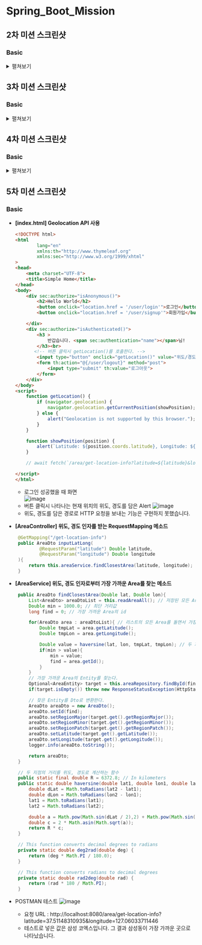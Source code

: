 # Spring_Boot_Mission

## 2차 미션 스크린샷
### Basic
<details>
<summary>펼쳐보기</summary>
<div markdown="1">

- **Board Create**  
![BoardCreate](https://user-images.githubusercontent.com/43941336/155078940-538580d4-33f8-4760-b98e-aa1b51390fbb.png)   
   
- **Board Read All**  
![BoardReadAll](https://user-images.githubusercontent.com/43941336/155078972-eaca7247-a913-4995-bbc8-663304072559.png)   
   
- **Board Read One**  
![BoardReadOne](https://user-images.githubusercontent.com/43941336/155078996-d21d6264-e92e-4bf8-b244-2c533540c45a.png)   
   
- **Board Update**  
![BoardUpdate](https://user-images.githubusercontent.com/43941336/155079009-6dc32866-464b-4750-8418-15fad266771a.png)   
   
  Update 후 Read   
![BoardUpdate2](https://user-images.githubusercontent.com/43941336/155079030-22df27b3-37b9-4c6a-b72a-f9aa9fca79c0.png)    
- **Board Delete**   
![BoardDelete](https://user-images.githubusercontent.com/43941336/155079059-d56111e7-5cf2-439f-aab4-38d06102006d.png)   
   
  Delete 후 Read   
  ![BoardDelete2](https://user-images.githubusercontent.com/43941336/155079089-0df4a05c-6219-406a-8484-5da051802af0.png)   
- **Post Create**  
![PostCreate](https://user-images.githubusercontent.com/43941336/155077141-0e4c0feb-5c02-4c8c-8b4d-30bc372c4445.png)       
- **Post Read All**   
![PostReadAll](https://user-images.githubusercontent.com/43941336/155077220-bea3bbb1-d7a2-45c1-a1d5-8845cd58b0bf.png)   
- **Post Read By Board**   
![PostReadByBoard](https://user-images.githubusercontent.com/43941336/155077167-3038a919-d355-4a61-9b17-f54acafe38e0.png) 
- **Post Read One**  
![PostReadOne](https://user-images.githubusercontent.com/43941336/155077253-4170c13a-0427-4aef-86e4-be2be967747c.png)   
- **Post Update**  
![PostUpdate](https://user-images.githubusercontent.com/43941336/155077292-7fbd78a1-131c-4c46-b5be-69b9bb90454b.png)   
Update 후 Read   
![PostUpdate2](https://user-images.githubusercontent.com/43941336/155077335-1070aadb-eb3e-45f1-b4ff-d27c2e3dde8e.png)   
- **Post Delete**   
![PostDelete](https://user-images.githubusercontent.com/43941336/155077362-2c0b2143-54d5-4caa-a1f2-3b4883c24d38.png)   
  Delete 후 Read   
![PostDelete2](https://user-images.githubusercontent.com/43941336/155077384-60a76b8f-9acf-47b1-a96f-fccae8f0a9e5.png)   

</div>
</details>
   

## 3차 미션 스크린샷
### Basic
<details>
<summary>펼쳐보기</summary>
<div markdown="1">
- **PostEntity와 BoardEntity 관계** 
   - PostEntity  
![PostEntity](https://user-images.githubusercontent.com/43941336/157228904-cdbb9fe1-86ce-497e-8fbe-41a3361dbdda.png)   
   - BoardEntity  
![BoardEntity](https://user-images.githubusercontent.com/43941336/157228918-8cf68738-212e-4333-8377-99afd4478e1a.png)   
   - ManyToOne 양방향 관계   
      - in PostEntity     
![PostManyToOne](https://user-images.githubusercontent.com/43941336/157228956-c5350ece-05be-4f57-a83e-df64e5e5bca0.png)   
      - in BoardEntity     
![BoardOneToMany](https://user-images.githubusercontent.com/43941336/157228966-53731838-efc4-4307-8a3e-59431cca0516.png)   
      Post와 Board는 다대일 관계이므로 @ManyToOne 양방향 관계를 맺어줬다.   
      boardEntity는 board_id라는 이름의 외래 키로 매핑된다.   
- **UserEntity와 PostEntity 관계**  
   - UserEntity  
![UserEntity](https://user-images.githubusercontent.com/43941336/157229522-c7f74bc1-8589-42dd-ac61-39b192d53d9d.png)    
   - ManyToOne 양방향 관계   
      - in PostEntity     
![PostUserEntity](https://user-images.githubusercontent.com/43941336/157229559-7f8a714f-ee53-4643-b422-740754c6800d.png)    
      - in UserEntity     
![UserPostEntityList](https://user-images.githubusercontent.com/43941336/157229602-c635c342-79f3-4304-9d75-a155ced27682.png)   
      Post와 User는 다대일 관계이므로 @ManyToOne 양방향 관계를 맺어줬다.    
      userEntity는 user_id라는 이름의 외래 키로 매핑된다.   
- **UserEntity CRUD**
   - **User Create**  
![UserCreate](https://user-images.githubusercontent.com/43941336/157230187-4ebcbc67-c610-48f2-90c6-8724ee104fe0.png)       
   - **User Read All**   
![UserReadAll](https://user-images.githubusercontent.com/43941336/157230197-659459af-c566-4eff-8f20-032da6b85869.png)   
   - **User Read One**  
![UserRead](https://user-images.githubusercontent.com/43941336/157230203-82d6fa22-1d58-48e3-930c-f5c88c568b8b.png)   
   - **User Update**  
![UserUpdate](https://user-images.githubusercontent.com/43941336/157230215-50c3f46f-eee0-48c9-91b9-06b5f5010ec0.png)   
   Update 후 Read   
![UserUpdate2](https://user-images.githubusercontent.com/43941336/157230216-73750dba-673e-4d89-8d50-d244cee8f1c3.png)   
   - **User Delete**   
![UserDelete](https://user-images.githubusercontent.com/43941336/157230234-101814e4-3ce2-44fe-b58e-67709dd27041.png)   
   Delete 후 Read   
![UserDelete2](https://user-images.githubusercontent.com/43941336/157230236-cd456321-4d33-4762-adad-da6eba3f1feb.png)   
- **Post 작성할 때 User의 정보를 어떻게 전달하는가**    
   `{
    "title": "First Post in board1!",
    "content" : "CRUD is hard.",
    "writer": "glassym"
   }`   
   
   Post를 작성할 때 위와 같은 JSON 데이터로 입력받는데 User는 writer라는 이름의 문자열로 받는다.

   PostDto에서는 User의 정보를 name으로만 저장하고 PostEntity에서는 UserEntity로 저장한다.

   PostDao에서 PostDto를 PostEntity로 변환할 때는 

   `UserEntity userEntity = this.userDao.readUserByWriter(dto.getWriter());`

   writer 값으로 UserEntity를 찾는 함수를 사용해서 UserEntity를 넣어준다.
- **개발환경 / 상용환경 분리**  
   상용환경에서 spring.jpa.hibernate.ddl-auto : update 설정을 통해 데이터가 유지되도록 했다.   
   - yml 파일 구성   
![ymlFiles](https://user-images.githubusercontent.com/43941336/157230610-67437f27-3f83-4f8d-9e2a-2066203a9ed3.png)   
   - dev : 개발 환경, H2 사용   
![application-dev](https://user-images.githubusercontent.com/43941336/157230626-607a0935-2d17-41be-824d-b65413f97984.png)   
   - prod : 상용 환경, MySQL 사용   
![application-prod](https://user-images.githubusercontent.com/43941336/157230630-712ba7aa-0f44-4812-8a43-ef029c00df7a.png)   


### Challenge
필드 부분만 캡쳐했습니다.

- **AreaEntity**  
![AreaEntity](https://user-images.githubusercontent.com/43941336/157253015-490a511e-d7c8-4dd4-a844-a95add74523b.PNG)   

- **UserEntity**  
![UserEntity](https://user-images.githubusercontent.com/43941336/157253074-06d1e154-627d-4080-a9c0-10499569409e.PNG)   
User 분류로 일반 사용자, 상점 주인 중 하나의 값을 가질 수 있도록 enum을 사용했다.   
   - enum Auth   
   ![enumAuth](https://user-images.githubusercontent.com/43941336/157253427-ae719f34-aed1-477f-ae8a-a3d3dea9384d.PNG)   
- **ShopEntity**   
![ShopEntity](https://user-images.githubusercontent.com/43941336/157253103-d42653d5-5d53-43b3-9887-c90afde87da1.PNG)   
취급 품목 카테고리로 미리 정의된 값들 중 하나를 가질 수 있도록 enum을 사용했다.
현재는 임의값으로 설정해두었다.
   - enum Category   
   ![enumCategory](https://user-images.githubusercontent.com/43941336/157253422-75aa9693-a696-4704-9b10-05254f1507ea.PNG)   

- **ShopPostEntity**    
![ShopPostEntity](https://user-images.githubusercontent.com/43941336/157253133-53df0c4f-a23c-4318-803e-c4d1ad523a69.PNG)       
해당 ShopEntity의 주인 UserEntity만 작성할 수 있는 기능은 ShopPostEntity에 있는 userEntity와 shopEntity가 가지고 있는 user를 비교하면 된다.

- **ShopReviewEntity**     
![ShopReviewEntity](https://user-images.githubusercontent.com/43941336/157253159-dc58b3db-a709-4380-905a-1f016033d2fd.PNG)   

- **생성된 테이블**   
![table](https://user-images.githubusercontent.com/43941336/157253241-e2cf58b7-b0f6-4af0-a38b-b0bbb634b7b9.PNG)       

- **새로운 엔티티간 연관관계**   
   UserEntity - AreaEntity : 다대일 양방향   
   
   ShopEntity - AreaEntity : 다대일 양방향   
   ShopEntity - UserEntity : 다대일 양방향 // 상점 주인일 경우   
   
   ShopPostEntity - ShopEntity : 다대일 양방향   
   ShopPostEntity - UserEntity : 다대일 단방향 // 상점 주인일 경우   
   
   ShopReviewEntity - ShopEntity : 다대일 양방향   
   ShopReviewEntity - UserEntity : 다대일 단방향   

</div>
</details>

## 4차 미션 스크린샷
### Basic

<details>
<summary>펼쳐보기</summary>
<div markdown="1">   
   
- **UserEntity**      
   ```java
    @Entity
    @Table(name = "community_user")
    public class UserEntity {
       @Id
       @GeneratedValue(strategy = GenerationType.IDENTITY)
       private Long id;

       private String username;
       private String password;

       @ManyToOne(
               targetEntity = AreaEntity.class,
               fetch = FetchType.LAZY
       )
       @JoinColumn(name = "area_id")
       private AreaEntity residence;

       private Boolean isShopOwner;
         
       ...
         
    }
   ```
- **CommunityUserDetailsService**   
   ``` java
    @Service
    public class CommunityUserDetailsService implements UserDetailsService {
       private final UserRepository userRepository;
       private final PasswordEncoder passwordEncoder;

       public CommunityUserDetailsService(
               @Autowired UserRepository userRepository
       ){
           this.userRepository = userRepository;
       }

       @Override
       public UserDetails loadUserByUsername(String username) throws UsernameNotFoundException {
           Optional<UserEntity> userEntity = this.userRepository.findByUsername(username);
           if(userEntity.isEmpty()){ // 해당하는 사용자가 없을시
               throw new UsernameNotFoundException("username not found");
           }
           // UserEntity를 UserDetails로 반환
           return new User(username, userEntity.get().getPassword(), new ArrayList<>());
       }
    }
   ```   
- **UserEntity**      
   ``` java
   @Controller
   @RequestMapping("user")
   public class UserController {
       private static final Logger logger = LoggerFactory.getLogger(UserController.class);
       private final UserRepository userRepository;
       private final PasswordEncoder passwordEncoder;
       private final AreaRepository areaRepository;

       public UserController(
               @Autowired UserRepository userRepository,
               @Autowired PasswordEncoder passwordEncoder,
               @Autowired AreaRepository areaRepository
       ) {
           this.passwordEncoder = passwordEncoder;
           this.userRepository = userRepository;
           this.areaRepository = areaRepository;
       }

       @GetMapping("login")
       public String login(){
           return "login-form";
       }

       @GetMapping("signup")
       public String signup(){
           return "signup-form";
       }

       @PostMapping("signup")
       public String signupPost(
               @RequestParam("username") String username,
               @RequestParam("password") String password,
               @RequestParam("password_check") String passwordCheck,
               @RequestParam(value = "is_shop_owner", required = false) boolean isShopOwner
       ){
           if(!password.equals(passwordCheck)){ // 비밀번호 확인이 틀릴 시
               throw new ResponseStatusException(HttpStatus.NOT_FOUND);
           }
           UserEntity userEntity = new UserEntity();
           userEntity.setUsername(username);
           userEntity.setPassword(passwordEncoder.encode(password));
           // residence는 미리 생성해둔 3가지 데이터 중 랜덤으로 들어가게 했다. (id: 1~3)
           Optional<AreaEntity> residence = this.areaRepository.findById((long) (Math.random() * 3 + 1));
           userEntity.setResidence(residence.get());
           userEntity.setShopOwner(isShopOwner);
           logger.info("is shop owner : " + isShopOwner);
           this.userRepository.save(userEntity);
           return "redirect:/home";
       }

   ```
- **회원가입 과정**   
   a. 회원가입 form   
   ![image](https://user-images.githubusercontent.com/43941336/159295482-fd6a5195-7405-4ae7-9701-7906f951f20d.png)   
   b. 회원가입 후 isShopOwner 값을 로그로 남겼다.   
   ![image](https://user-images.githubusercontent.com/43941336/159295560-3896d952-afc9-42ab-bce0-6be0fb72ef76.png)   
   c. DB에 추가된 데이터 확인   
   ![image](https://user-images.githubusercontent.com/43941336/159295581-4dcfc0d0-cfe9-4ec5-bf71-fd73e3e944c2.png)   
   d. 로그인 후 홈 화면   
   ![image](https://user-images.githubusercontent.com/43941336/159295606-57e4b10e-f5d3-43a7-a22f-28ea6813f95e.png)   

</div>
</details>   
   
## 5차 미션 스크린샷   
### Basic
- **[index.html] Geolocation API 사용**   
   
   ```html
   <!DOCTYPE html>
   <html
           lang="en"
           xmlns:th="http://www.thymeleaf.org"
           xmlns:sec="http://www.w3.org/1999/xhtml"
   >
   <head>
       <meta charset="UTF-8">
       <title>Simple Home</title>
   </head>
   <body>
       <div sec:authorize="isAnonymous()">
           <h2>Hello World</h2>
           <button onclick="location.href = '/user/login'">로그인</button>
           <button onclick="location.href = '/user/signup'">회원가입</button>

       </div>
       <div sec:authorize="isAuthenticated()">
           <h3 >
               반갑습니다. <span sec:authentication="name"></span>님!
           </h3><br>
          <!-- 버튼 클릭시 getLocation()를 호출한다. -->
           <input type="button" onclick="getLocation()" value="위도/경도 확인"> 
           <form th:action="@{/user/logout}" method="post">
               <input type="submit" th:value="로그아웃">
           </form>
       </div>
   </body>
   <script>
       function getLocation() {
           if (navigator.geolocation) {
               navigator.geolocation.getCurrentPosition(showPosition);
           } else {
               alert("Geolocation is not supported by this browser.");
           }
       }

       function showPosition(position) {
           alert(`Latitude: ${position.coords.latitude}, Longitude: ${position.coords.longitude}`);
       }

       // await fetch(`/area/get-location-info?latitude=${latitude}&longitude=${longitude}`);

   </script>
   </html>
   ```
   
  - 로그인 성공했을 때 화면   
   ![image](https://user-images.githubusercontent.com/43941336/161748874-bbb1bd47-c9b4-40d3-9a4c-b3b417d4acb1.png)   
   - 버튼 클릭시 나타나는 현재 위치의 위도, 경도를 담은 Alert
   ![image](https://user-images.githubusercontent.com/43941336/161749301-0bc7fe30-5063-4b03-a404-fea9184013a9.png)   
   - 위도, 경도를 담은 경로로 HTTP 요청을 보내는 기능은 구현하지 못했습니다.   

- **[AreaController] 위도, 경도 인자를 받는 RequestMapping 메소드**   
   ```java
    @GetMapping("/get-location-info")
    public AreaDto inputLatLong(
            @RequestParam("latitude") Double latitude,
            @RequestParam("longitude") Double longitude
    ){
        return this.areaService.findClosestArea(latitude, longitude);
    }
   ```
- **[AreaService] 위도, 경도 인자로부터 가장 가까운 Area를 찾는 메소드**   
   ```java
    public AreaDto findClosestArea(Double lat, Double lon){
        List<AreaDto> areaDtoList = this.readAreaAll(); // 저장된 모든 Area를 불러온다.
        Double min = 1000.0; // 최단 거리값
        long find = 0; // 가장 가까운 Area의 id
   
        for(AreaDto area : areaDtoList){ // 리스트의 모든 Area를 돌면서 가장 가까운 Area를 찾는다.
            Double tmpLat = area.getLatitude();
            Double tmpLon = area.getLongitude();

            Double value = haversine(lat, lon, tmpLat, tmpLon); // 두 지점 간 거리 계산
            if(min > value){
                min = value;
                find = area.getId();
            }
        }
        // 가장 가까운 Area의 Entity를 찾는다.
        Optional<AreaEntity> target = this.areaRepository.findById(find);
        if(target.isEmpty()) throw new ResponseStatusException(HttpStatus.NOT_FOUND);

        // 찾은 Entity를 Dto로 변환한다.
        AreaDto areaDto = new AreaDto();
        areaDto.setId(find);
        areaDto.setRegionMajor(target.get().getRegionMajor());
        areaDto.setRegionMinor(target.get().getRegionMinor());
        areaDto.setRegionPatch(target.get().getRegionPatch());
        areaDto.setLatitude(target.get().getLatitude());
        areaDto.setLongitude(target.get().getLongitude());
        logger.info(areaDto.toString());
   
        return areaDto;
    }
   ```
   
   ```java
    // 두 지점의 거리를 위도, 경도로 계산하는 함수
    public static final double R = 6372.8; // In kilometers
    public static double haversine(double lat1, double lon1, double lat2, double lon2) {
        double dLat = Math.toRadians(lat2 - lat1);
        double dLon = Math.toRadians(lon2 - lon1);
        lat1 = Math.toRadians(lat1);
        lat2 = Math.toRadians(lat2);

        double a = Math.pow(Math.sin(dLat / 2),2) + Math.pow(Math.sin(dLon / 2),2) * Math.cos(lat1) * Math.cos(lat2);
        double c = 2 * Math.asin(Math.sqrt(a));
        return R * c;
    }

    // This function converts decimal degrees to radians
    private static double deg2rad(double deg) {
        return (deg * Math.PI / 180.0);
    }

    // This function converts radians to decimal degrees
    private static double rad2deg(double rad) {
        return (rad * 180 / Math.PI);
    }
   ```
- POSTMAN 테스트
   ![image](https://user-images.githubusercontent.com/43941336/161750756-d7606a5b-73dc-48dc-b2af-b1ab7bdbaa10.png)   
   - 요청 URL : http://localhost:8080/area/get-location-info?latitude=37.51148310935&longitude=127.06033711446   
   - 테스트로 넣은 값은 삼성 코엑스입니다. 그 결과 삼성동이 가장 가까운 곳으로 나타났습니다.
   

   
   
